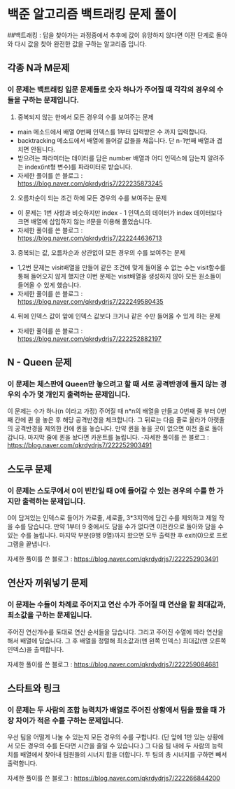 # 백준 알고리즘 백트래킹 문제 풀이

##백트래킹 : 답을 찾아가는 과정중에서 추후에 값이 유망하지 않다면 이전 단계로 돌아와 다시 값을 찾아 완전한 값을 구하는 알고리즘 입니다.

## 각종 N과 M문제

### 이 문제는 백트래킹 입문 문제들로 숫자 하나가 주어질 때 각각의 경우의 수 들을 구하는 문제입니다.

1. 중복되지 않는 한에서 모든 경우의 수를 보여주는 문제
  - main 메소드에서 배열 0번째 인덱스를 1부터 입력받은 수 까지 입력합니다.
  - backtracking 메소드에서 배열에 들어갈 값들을 채웁니다. 단 n-1번째 배열과 겹치면 안됩니다.
  - 받으려는 파라미터는 데이터를 담은 number 배열과 어디 인덱스에 담는지 알려주는 index(int형 변수)를 파라미터로 받습니다. 
  - 자세한 풀이를 쓴 블로그 : https://blog.naver.com/qkrdydrjs7/222235873245 

2. 오름차순이 되는 조건 하에 모든 경우의 수를 보여주는 문제
  - 이 문제는 1번 사항과 비슷하지만 index - 1 인덱스의 데이터가 index 데이터보다 크면 배열에 삽입하지 않는 if문을 이용해 풀었습니다.
  - 자세한 풀이를 쓴 블로그 : https://blog.naver.com/qkrdydrjs7/222244636713
  
3. 중복되는 값, 오름차순과 상관없이 모든 경우의 수를 보여주는 문제
  - 1,2번 문제는 visit배열을 만들어 같은 조건에 맞게 들어올 수 없는 수는 visit함수를 통해 들어오지 않게 했지만 
    이번 문제는 visit배열을 생성하지 않아 모든 원소들이 들어올 수 있게 했습니다.
  - 자세한 풀이를 쓴 블로그 : https://blog.naver.com/qkrdydrjs7/222249580435
  
4. 뒤에 인덱스 값이 앞에 인덱스 값보다 크거나 같은 수만 들어올 수 있게 하는 문제
  - 자세한 풀이를 쓴 블로그 : https://blog.naver.com/qkrdydrjs7/222252882197
  
## N - Queen 문제

### 이 문제는 체스판에 Queen만 놓으려고 할 때 서로 공격반경에 들지 않는 경우의 수가 몇 개인지 출력하는 문제입니다.

이 문제는 수가 하나(n 이라고 가정) 주어질 때 n*n의 배열을 만들고 0번째 줄 부터 0번째 칸에 퀸 을 놓은 후 해당 공격반경을 체크합니다.
그 뒤로는 다음 줄로 올라가 아랫줄의 공격반경을 제외한 칸에 퀸을 놓습니다. 만약 퀸을 놓을 곳이 없으면 이전 줄로 돌아갑니다.
마지막 줄에 퀸을 놨다면 카운트를 늘립니다.
-자세한 풀이를 쓴 블로그 : https://blog.naver.com/qkrdydrjs7/222252903491

## 스도쿠 문제

### 이 문제는 스도쿠에서 0이 빈칸일 때 0에 들어갈 수 있는 경우의 수를 한 가지만 출력하는 문제입니다.

0이 담겨있는 인덱스로 들어가 가로줄, 세로줄, 3*3지역에 담긴 수를 제외하고 제일 작을 수를 담습니다.
만약 1부터 9 중에서도 담을 수가 없다면 이전칸으로 돌아와 담을 수 있는 수를 늘립니다.
마지막 부분(9행 9열)까지 왔으면 모두 출력한 후 exit(0)으로 프로그램을 끝냅니다.

자세한 풀이를 쓴 블로그 : https://blog.naver.com/qkrdydrjs7/222252903491

## 연산자 끼워넣기 문제

### 이 문제는 수들이 차례로 주어지고 연산 수가 주어질 때 연산을 할 최대값과, 최소값을 구하는 문제입니다.

주어진 연산개수를 토대로 연산 순서들을 담습니다.
그리고 주어진 수열에 따라 연산을 해서 배열에 담습니다.
그 후 배열을 정렬해 최소값과(맨 왼쪽 인덱스) 최대값(맨 오른쪽 인덱스)을 출력합니다.

자세한 풀이를 쓴 블로그 : https://blog.naver.com/qkrdydrjs7/222259084681

## 스타트와 링크

### 이 문제는 두 사람의 조합 능력치가 배열로 주어진 상황에서 팀을 짰을 때 가장 차이가 적은 수를 구하는 문제입니다.

우선 팀을 어떨게 나눌 수 있는지 모든 경우의 수를 구합니다. (단 앞에 1만 있는 상황에서 모든 경우의 수를 돈다면 시간을 줄일 수 있습니다.)
그 다음 팀 내에 두 사람의 능력치를 배열에서 찾아내 팀원들의 시너지 합을 더합니다.
두 팀의 총 시너지를 구하면 빼서 출력합니다.

자세한 풀이를 쓴 블로그 : https://blog.naver.com/qkrdydrjs7/222266844200

